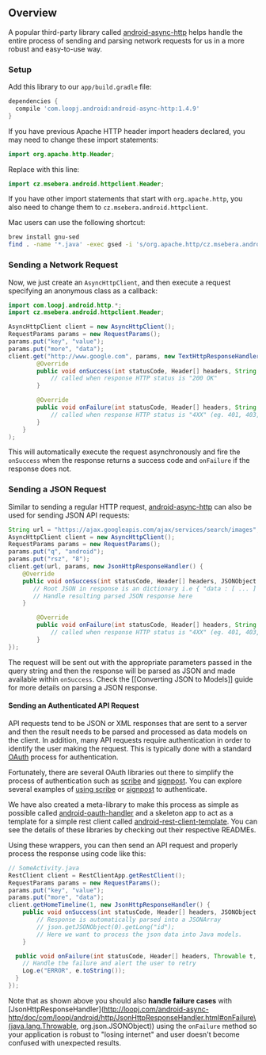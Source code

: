 ## Overview

A popular third-party library called [android-async-http](http://loopj.com/android-async-http/) helps handle the entire process of sending and parsing network requests for us in a more robust and easy-to-use way.

### Setup

Add this library to our `app/build.gradle` file:

```gradle
dependencies {
  compile 'com.loopj.android:android-async-http:1.4.9'
}
```

If you have previous Apache HTTP header import headers declared, you may need to change these import statements:

```java
import org.apache.http.Header;
```

Replace with this line:

```java
import cz.msebera.android.httpclient.Header;
```

If you have other import statements that start with `org.apache.http`, you also need to change them to `cz.msebera.android.httpclient`.

Mac users can use the following shortcut:
```bash
brew install gnu-sed
find . -name '*.java' -exec gsed -i 's/org.apache.http/cz.msebera.android.httpclient/g' \{\} +
```

### Sending a Network Request

Now, we just create an `AsyncHttpClient`, and then execute a request specifying an anonymous class as a callback:

```java
import com.loopj.android.http.*;
import cz.msebera.android.httpclient.Header;

AsyncHttpClient client = new AsyncHttpClient();
RequestParams params = new RequestParams();
params.put("key", "value");
params.put("more", "data");
client.get("http://www.google.com", params, new TextHttpResponseHandler() {
        @Override
        public void onSuccess(int statusCode, Header[] headers, String res) {
            // called when response HTTP status is "200 OK"
        }

        @Override
        public void onFailure(int statusCode, Header[] headers, String res, Throwable t) {
            // called when response HTTP status is "4XX" (eg. 401, 403, 404)
        }	
    }
);
```

This will automatically execute the request asynchronously and fire the `onSuccess` when the response returns a success code and `onFailure` if the response does not.

### Sending a JSON Request

Similar to sending a regular HTTP request, [android-async-http](http://loopj.com/android-async-http/) can also be used for sending JSON API requests:

```java
String url = "https://ajax.googleapis.com/ajax/services/search/images";
AsyncHttpClient client = new AsyncHttpClient();
RequestParams params = new RequestParams();
params.put("q", "android");
params.put("rsz", "8");
client.get(url, params, new JsonHttpResponseHandler() {    	    
    @Override
    public void onSuccess(int statusCode, Header[] headers, JSONObject response) {
       // Root JSON in response is an dictionary i.e { "data : [ ... ] }
       // Handle resulting parsed JSON response here
    }

        @Override
        public void onFailure(int statusCode, Header[] headers, String res, Throwable t) {
            // called when response HTTP status is "4XX" (eg. 401, 403, 404)
        }
});
```

The request will be sent out with the appropriate parameters passed in the query string and then the response will be parsed as JSON and made available within `onSuccess`. Check the [[Converting JSON to Models]] guide for more details on parsing a JSON response.

#### Sending an Authenticated API Request

API requests tend to be JSON or XML responses that are sent to a server and then the result needs to be parsed and processed as data models on the client. In addition, many API requests require authentication in order to identify the user making the request. This is typically done with a standard [OAuth](http://oauth.net/2/) process for authentication.

Fortunately, there are several OAuth libraries out there to simplify the process of authentication such as [scribe](https://github.com/fernandezpablo85/scribe-java) and [signpost](https://code.google.com/p/oauth-signpost/). You can explore several examples of [using scribe](https://github.com/fernandezpablo85/scribe-java/tree/master/src/test/java/org/scribe/examples) or [signpost](https://github.com/mttkay/signpost-examples) to authenticate.

We have also created a meta-library to make this process as simple as possible called [android-oauth-handler](https://github.com/codepath/android-oauth-handler) and a skeleton app to act as a template for a simple rest client called [android-rest-client-template](https://github.com/codepath/android-rest-client-template). You can see the details of these libraries by checking out their respective READMEs.

Using these wrappers, you can then send an API request and properly process the response using code like this:

```java
// SomeActivity.java
RestClient client = RestClientApp.getRestClient();
RequestParams params = new RequestParams();
params.put("key", "value");
params.put("more", "data");
client.getHomeTimeline(1, new JsonHttpResponseHandler() {
    public void onSuccess(int statusCode, Header[] headers, JSONObject json) {
        // Response is automatically parsed into a JSONArray
        // json.getJSONObject(0).getLong("id");
        // Here we want to process the json data into Java models.
    }

  public void onFailure(int statusCode, Header[] headers, Throwable t, JSONObject e)  {
    // Handle the failure and alert the user to retry
    Log.e("ERROR", e.toString());
  }
});
```

Note that as shown above you should also **handle failure cases** with [JsonHttpResponseHandler](http://loopj.com/android-async-http/doc/com/loopj/android/http/JsonHttpResponseHandler.html#onFailure\(java.lang.Throwable, org.json.JSONObject\)) using the `onFailure` method so your application is robust to "losing internet" and user doesn't become confused with unexpected results.